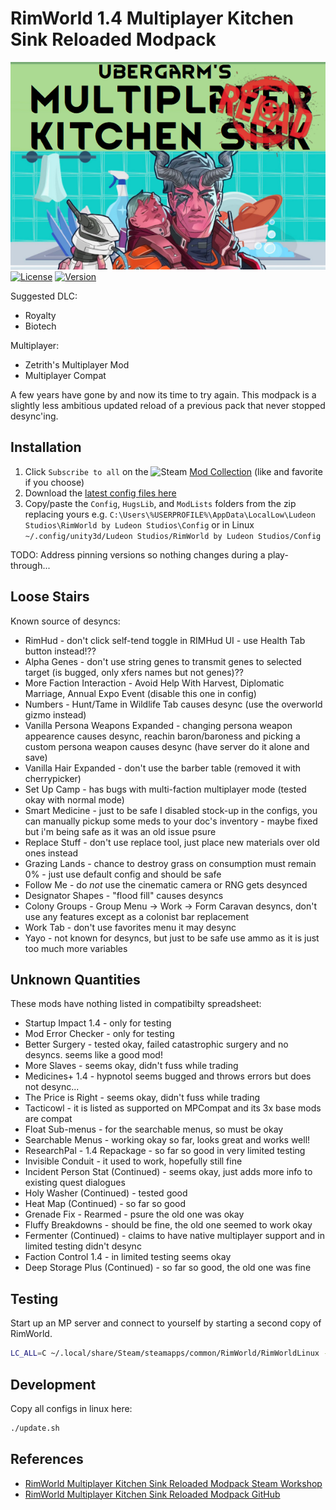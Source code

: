 RimWorld 1.4 Multiplayer Kitchen Sink Reloaded Modpack
===
![Rimworld 1.4 Multiplayer Kitchen Sink Reloaded Modpack Logo](mp-kitchen-sink-reloaded-logo-wide.png)
[![License](https://i.creativecommons.org/l/by-nc/3.0/88x31.png)](https://creativecommons.org/licenses/by-nc/3.0/)
[![Version](https://img.shields.io/badge/Rimworld-1.4-green.svg)](http://rimworldgame.com/)

Suggested DLC:
* Royalty
* Biotech

Multiplayer:
* Zetrith's Multiplayer Mod
* Multiplayer Compat

A few years have gone by and now its time to try again. This modpack is
a slightly less ambitious updated reload of a previous pack that never
stopped desync'ing.

## Installation

1. Click `Subscribe to all` on the ![Steam](https://i.imgur.com/XEAiSka.png) [Mod Collection](https://steamcommunity.com/sharedfiles/filedetails/?id=3174706609) (like and favorite if you choose)
2. Download the [latest config files here](https://github.com/ubergarm/rimworld-mp-kitchen-sink-reloaded/archive/master.zip)
3. Copy/paste the `Config`, `HugsLib`, and `ModLists` folders from the zip replacing yours e.g. `C:\Users\%USERPROFILE%\AppData\LocalLow\Ludeon Studios\RimWorld by Ludeon Studios\Config` or in Linux `~/.config/unity3d/Ludeon Studios/RimWorld by Ludeon Studios/Config`

TODO: Address pinning versions so nothing changes during a play-through...

## Loose Stairs
Known source of desyncs:

* RimHud - don't click self-tend toggle in RIMHud UI - use Health Tab button instead!??
* Alpha Genes - don't use string genes to transmit genes to selected target (is bugged, only xfers names but not genes)??
* More Faction Interaction - Avoid Help With Harvest, Diplomatic Marriage, Annual Expo Event (disable this one in config)
* Numbers - Hunt/Tame in Wildlife Tab causes desync (use the overworld gizmo instead)
* Vanilla Persona Weapons Expanded - changing persona weapon appearence causes desync, reachin baron/baroness and picking a custom persona weapon causes desync (have server do it alone and save)
* Vanilla Hair Expanded - don't use the barber table (removed it with cherrypicker)
* Set Up Camp - has bugs with multi-faction multiplayer mode (tested okay with normal mode)
* Smart Medicine - just to be safe I disabled stock-up in the configs, you can manually pickup some meds to your doc's inventory - maybe fixed but i'm being safe as it was an old issue psure
* Replace Stuff - don't use replace tool, just place new materials over old ones instead
* Grazing Lands - chance to destroy grass on consumption must remain 0% - just use default config and should be safe
* Follow Me - do *not* use the cinematic camera or RNG gets desynced
* Designator Shapes - "flood fill" causes desyncs
* Colony Groups - Group Menu -> Work -> Form Caravan desyncs, don't use any features except as a colonist bar replacement
* Work Tab - don't use favorites menu it may desync
* Yayo - not known for desyncs, but just to be safe use ammo as it is just too much more variables

## Unknown Quantities
These mods have nothing listed in compatibilty spreadsheet:

* Startup Impact 1.4 - only for testing
* Mod Error Checker - only for testing
* Better Surgery - tested okay, failed catastrophic surgery and no desyncs. seems like a good mod!
* More Slaves - seems okay, didn't fuss while trading
* Medicines+ 1.4 - hypnotol seems bugged and throws errors but does not desync...
* The Price is Right - seems okay, didn't fuss while trading
* Tacticowl - it is listed as supported on MPCompat and its 3x base mods are compat
* Float Sub-menus - for the searchable menus, so must be okay
* Searchable Menus - working okay so far, looks great and works well!
* ResearchPal - 1.4 Repackage - so far so good in very limited testing
* Invisible Conduit - it used to work, hopefully still fine
* Incident Person Stat (Continued) - seems okay, just adds more info to existing quest dialogues
* Holy Washer (Continued) - tested good
* Heat Map (Continued) - so far so good
* Grenade Fix - Rearmed - psure the old one was okay
* Fluffy Breakdowns - should be fine, the old one seemed to work okay
* Fermenter (Continued) - claims to have native multiplayer support and in limited testing didn't desync
* Faction Control 1.4 - in limited testing seems okay
* Deep Storage Plus (Continued) - so far so good, the old one was fine

## Testing
Start up an MP server and connect to yourself by starting a second copy
of RimWorld.
```bash
LC_ALL=C ~/.local/share/Steam/steamapps/common/RimWorld/RimWorldLinux -logfile /tmp/rimworld_test_client_log
```

## Development
Copy all configs in linux here:
```bash
./update.sh
```

## References
* [RimWorld Multiplayer Kitchen Sink Reloaded Modpack Steam Workshop](https://steamcommunity.com/sharedfiles/filedetails/?id=3174706609)
* [RimWorld Multiplayer Kitchen Sink Reloaded Modpack GitHub](https://github.com/ubergarm/rimworld-mp-kitchen-sink-reloaded)
